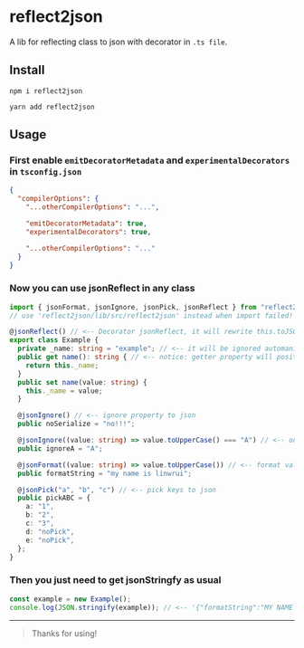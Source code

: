 # reflect2json

A lib for reflecting class to json with decorator in `.ts file`.

## Install

```
npm i reflect2json

yarn add reflect2json
```

## Usage

### First enable `emitDecoratorMetadata` and `experimentalDecorators` in `tsconfig.json`

```json
{
  "compilerOptions": {
    "...otherCompilerOptions": "...",

    "emitDecoratorMetadata": true,
    "experimentalDecorators": true,

    "...otherCompilerOptions": "..."
  }
}
```

### Now you can use jsonReflect in any class

```typescript
import { jsonFormat, jsonIgnore, jsonPick, jsonReflect } from "reflect2json"; 
// use 'reflect2json/lib/src/reflect2json' instead when import failed!

@jsonReflect() // <-- Decorator jsonReflect, it will rewrite this.toJSON for reflcting
export class Example {
  private _name: string = "example"; // <-- it will be ignored automanic when property key starts with '_'
  public get name(): string { // <-- notice: getter property will position to the end of json
    return this._name;
  }
  public set name(value: string) {
    this._name = value;
  }

  @jsonIgnore() // <-- ignore property to json
  public noSerialize = "no!!!";

  @jsonIgnore((value: string) => value.toUpperCase() === "A") // <-- only ignore when value is A or a (only ignore when predicate = true)
  public ignoreA = "A";

  @jsonFormat((value: string) => value.toUpperCase()) // <-- format value to json
  public formatString = "my name is linwrui";

  @jsonPick("a", "b", "c") // <-- pick keys to json
  public pickABC = {
    a: "1",
    b: "2",
    c: "3",
    d: "noPick",
    e: "noPick",
  };
}
```

### Then you just need to get jsonStringfy as usual

```typescript
const example = new Example();
console.log(JSON.stringify(example)); // <-- '{"formatString":"MY NAME IS LINWRUI","pickABC":{"a":"1","b":"2","c":"3"},"name":"example"}'
```

---

> Thanks for using!
